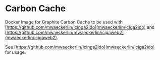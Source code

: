 Carbon Cache
============

Docker Image for Graphite Carbon Cache to be used with [https://github.com/mwaeckerlin/icinga2ido](mwaeckerlin/iciga2ido) and [https://github.com/mwaeckerlin/mwaeckerlin/icigaweb2](mwaeckerlin/icigaweb2).

See [https://github.com/mwaeckerlin/icinga2ido](mwaeckerlin/iciga2ido) for usage.

